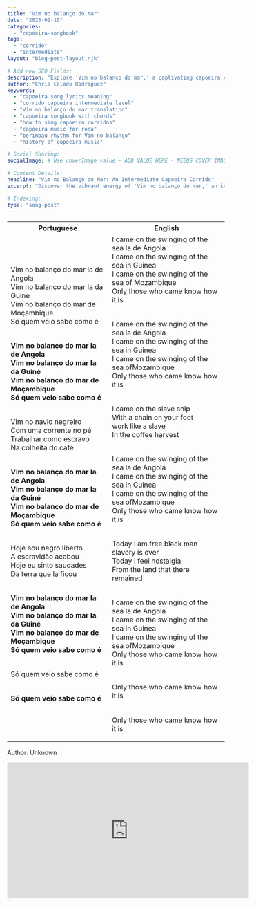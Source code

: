 ```yaml
---
title: "Vim no balanço do mar"
date: "2023-02-10"
categories:
  - "capoeira-songbook"
tags:
  - "corrido"
  - "intermediate"
layout: "blog-post-layout.njk"

# Add new SEO Fields:
description: "Explore 'Vim no balanço do mar,' a captivating capoeira corrido. Learn its meaning, history, and how it enhances your roda experience. "
author: "Chris Calado Rodriguez"
keywords:
  - "capoeira song lyrics meaning"
  - "corrido capoeira intermediate level"
  - "Vim no balanço do mar translation"
  - "capoeira songbook with chords"
  - "how to sing capoeira corridos"
  - "capoeira music for roda"
  - "berimbau rhythm for Vim no balanço"
  - "history of capoeira music"

# Social Sharing:
socialImage: # Use coverImage value - ADD VALUE HERE - NEEDS COVER IMAGE

# Content Details:
headline: "Vim no Balanço do Mar: An Intermediate Capoeira Corrido"
excerpt: "Discover the vibrant energy of 'Vim no balanço do mar,' an intermediate capoeira corrido that embodies the spirit and movement of the roda."

# Indexing:
type: "song-post"
---
```



<table class="capoeira-table">
    <tr class="header-row">
        <th>Portuguese</th>
        <th>English</th>
    </tr>
    <tr>
        <td>Vim no balanço do mar la de Angola<br>
Vim no balanço do mar la da Guiné<br>
Vim no balanço do mar de Moçambique<br>
Só quem veio sabe como é<br><br>

**Vim no balanço do mar la de Angola<br>
Vim no balanço do mar la da Guiné<br>
Vim no balanço do mar de Moçambique<br>
Só quem veio sabe como é**<br><br>

Vim no navio negreiro<br>
Com uma corrente no pé<br>
Trabalhar como escravo<br>
Na colheita do café<br><br>

**Vim no balanço do mar la de Angola<br>
Vim no balanço do mar la da Guiné<br>
Vim no balanço do mar de Moçambique<br>
Só quem veio sabe como é**<br><br>

Hoje sou negro liberto<br>
A escravidão acabou<br>
Hoje eu sinto saudades<br>
Da terra que la ficou<br><br>

**Vim no balanço do mar la de Angola<br>
Vim no balanço do mar la da Guiné<br>
Vim no balanço do mar de Moçambique<br>
Só quem veio sabe como é**<br><br>

Só quem veio sabe como é<br><br>

**Só quem veio sabe como é**</td>
        <td>I came on the swinging of the sea la de Angola<br>
I came on the swinging of the sea in Guinea<br>
I came on the swinging of the sea of ​​Mozambique<br>
Only those who came know how it is<br><br>

I came on the swinging of the sea la de Angola<br>
I came on the swinging of the sea in Guinea<br>
I came on the swinging of the sea of ​​Mozambique<br>
Only those who came know how it is<br><br>

I came on the slave ship<br>
With a chain on your foot<br>
work like a slave<br>
In the coffee harvest<br><br>

I came on the swinging of the sea la de Angola<br>
I came on the swinging of the sea in Guinea<br>
I came on the swinging of the sea of ​​Mozambique<br>
Only those who came know how it is<br><br>

Today I am free black man<br>
slavery is over<br>
Today I feel nostalgia<br>
From the land that there remained<br><br>

I came on the swinging of the sea la de Angola<br>
I came on the swinging of the sea in Guinea<br>
I came on the swinging of the sea of ​​Mozambique<br>
Only those who came know how it is<br><br>

Only those who came know how it is<br><br>

Only those who came know how it is</td>
    </tr>
</table>
<figcaption>

Author: Unknown

</figcaption>

<iframe width="560" height="315" src="https://www.youtube.com/embed/25G2ZrpEw6c" title="YouTube video player" frameborder="0" allow="accelerometer; autoplay; clipboard-write; encrypted-media; gyroscope; picture-in-picture" allowfullscreen></iframe>
```